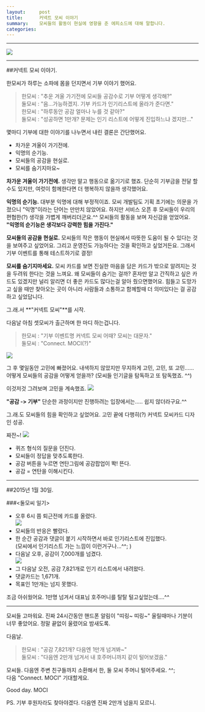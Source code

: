 ```yaml
---
layout:     post
title:      커넥트 모씨 이야기
summary:    모씨들의 활동이 현실에 영향을 준 에피소드에 대해 말합니다.
categories:
---
```

----------



![](/images/20150213/001.jpg)


----------


##커넥트 모씨 이야기.

한모씨가 하루는 소파에 몸을 던지면서 기부 이야기 했어요.

>한모씨 : "추운 겨울 가기전에 모씨들 공감수로 기부 어떻게 생각해?"<br />
둘모씨 : "음...가능하겠지. 기부 카드가 인기리스트에 올라가 준다면."<br />
한모씨 : "하루동안 공감 얼마나 누를 것 같아?"<br />
둘모씨 : "성공하면 1만개? 문제는 인기 리스트에 어떻게 진입하느냐 겠지만..."<br />

몇마디 기부에 대한 이야기를 나누면서 내린 결론은 간단했어요.

 - 차가운 겨울이 가기전에.
 - 익명의 순기능.
 - 모씨들의 공감을 현실로.
 - 모씨를 숨기지마요~

**차가운 겨울이 가기전에.** 생각만 말고 행동으로 옮기기로 했죠. 단순히 기부금을 전달 할수도 있지만, 여럿이 함께한다면 더 행복하지 않을까 생각했어요.

**익명의 순기능.** 대부분 익명에 대해 부정적이죠. 모씨 개발팀도 기획 초기에는 의문을 가졌으니 "익명"이라는 단어는 만만치 않았어요. 하지만 서비스 오픈 후 모씨들이 우리의 편협한(?) 생각을 가볍게 깨버리더군요.^^ 모씨들의 활동을 보며 자신감을 얻었어요. **"익명의 순기능은 생각보다 강력한 힘을 가진다."**

**모씨들의 공감을 현실로.** 모씨들의 작은 행동이 현실에서 따뜻한 도움이 될 수 있다는 것을 보여주고 싶었어요. 그리고 운영진도 가능하다는 것을 확인하고 싶었거든요. 그래서 기부 이벤트를 통해 테스트하기로 결정! 

**모씨를 숨기지마세요.** 모씨 카드를 보면 진실한 마음을 담은 카드가 밖으로 알려지는 것을 두려워 한다는 것을 느껴요. 왜 모씨들이 숨기는 걸까? 혼자만 알고 간직하고 싶은 카드도 있겠지만 널리 알리면 더 좋은 카드도 많다는걸 알아 줬으면했어요. 힘들고 도망가고 싶을 때만 찾아오는 곳이 아니라 사람들과 소통하고 함께할때 더 의미있다는 걸 공감하고 싶었답니다.


그.래.서 **"커넥트 모씨"**를 시작.


다음날 아침 셋모씨가 출근하며 한 마디 하는겁니다.

>한모씨 : "기부 이벤트명 커넥트 모씨 어때? 모씨는 대문자."<br />
둘모씨 : "Connect. MOCI(?)"

![](/images/20150213/002.jpg)

그 후 몇일동안 고민에 빠졌어요.
내색하지 않았지만 무지하게 고민, 고민, 또 고민...... 
어떻게 모씨들의 공감을 어떻게 얻을까?
(모씨들 인기글을 탐독하고 또 탐독했죠. ^^)

이것저것 그려보며 고민을 계속했죠.
![](/images/20150213/003.jpg)

**"공감 -> 기부"** 단순한 과정이지만 진행하려는 입장에서는.....
쉽지 않더라구요.^^

그.래.도 모씨들의 힘을 확인하고 싶었어요. 고민 끝에 다행히(?) 커넥트 모씨카드 디자인 성공.

짜잔~!
![](/images/20150213/004.jpg)

 - 퀴즈 형식의 질문을 던진다.
 - 모씨들이 정답을 맞추도록한다.
 - 공감 버튼을 누르면 연탄그림에 공감팝업이 똭! 뜬다.
 - 공감 = 연탄을 이해시킨다. 


----------


##2015년 1월 30일.

###\<둘모씨 일기\><br />
* 오후 6시 쯤 퇴근전에 카드를 올렸다.<br />
![](/images/20150213/005.jpg)<br />
* 모씨들의 반응은 빨랐다.<br />
* 한 순간 공감과 댓글이 붙기 시작하면서 바로 인기리스트에 진입했다.<br />
(모씨에서 인기리스트 가는 느낌이 이런거구나...^^; )<br />
* 다음날 오후, 공감이 7,000개를 넘겼다.<br />
![](/images/20150213/006.jpg)<br />
* 그 다음날 오전, 공감 7,821개로 인기 리스트에서 내려왔다.<br />
* 댓글카드는 1,671개.<br />
* 목표인 1만개는 넘지 못했다.


조금 아쉬웠어요.
1만명 넘겨서 대표님 호주머니를 탈탈 털고싶었는데....^^


----------


모씨들 고마워요. 진짜 24시간동안 핸드폰 알림이 "띠링~ 띠링~" 울릴때마나 기분이 너무 좋았어요. 정말 끝없이 울렸어요 밤새도록. 

다음날.

>한모씨 : "공감 7,821개? 다음엔 1만개 넘겨봐~"<br />
둘모씨 : "다음엔 2만개 넘겨서 내 호주머니까지 같이 털어보겠음."

모씨들. 다음엔 주변 친구들까지 소환해서 한, 둘 모씨 주머니 털어주세요. ^^;<br />
다음 "Connect. MOCI" 기대할게요.

Good day. MOCI




PS. 기부 후원자라도 찾아야겠다. 다음엔 진짜 2만개 넘을지 모르니.
